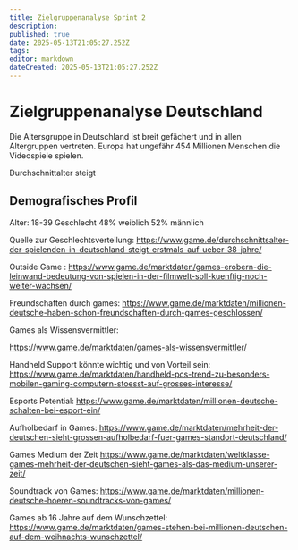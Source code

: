 ```yaml
---
title: Zielgruppenanalyse Sprint 2
description: 
published: true
date: 2025-05-13T21:05:27.252Z
tags: 
editor: markdown
dateCreated: 2025-05-13T21:05:27.252Z
---
```


# Zielgruppenanalyse Deutschland


Die Altersgruppe in Deutschland ist breit gefächert und in allen Altergruppen vertreten. Europa hat ungefähr 454 Millionen Menschen die Videospiele spielen. [](https://www.evz.de/einkaufen-internet/gaming.html#:~:text=Gaming%20ist%20l%C3%A4ngst%20im%20Mainstream,der%20Spielenden%20ist%20weiblich) 


Durchschnittalter steigt 



## Demografisches Profil

Alter: 18-39 
Geschlecht 48% weiblich 52% männlich













Quelle zur Geschlechtsverteilung: 
https://www.game.de/durchschnittsalter-der-spielenden-in-deutschland-steigt-erstmals-auf-ueber-38-jahre/


Outside Game :
https://www.game.de/marktdaten/games-erobern-die-leinwand-bedeutung-von-spielen-in-der-filmwelt-soll-kuenftig-noch-weiter-wachsen/

Freundschaften durch games:
https://www.game.de/marktdaten/millionen-deutsche-haben-schon-freundschaften-durch-games-geschlossen/

Games als Wissensvermittler:

https://www.game.de/marktdaten/games-als-wissensvermittler/

Handheld Support könnte wichtig und von Vorteil sein:
https://www.game.de/marktdaten/handheld-pcs-trend-zu-besonders-mobilen-gaming-computern-stoesst-auf-grosses-interesse/

Esports Potential:
https://www.game.de/marktdaten/millionen-deutsche-schalten-bei-esport-ein/

Aufholbedarf in Games:
https://www.game.de/marktdaten/mehrheit-der-deutschen-sieht-grossen-aufholbedarf-fuer-games-standort-deutschland/

Games Medium der Zeit
https://www.game.de/marktdaten/weltklasse-games-mehrheit-der-deutschen-sieht-games-als-das-medium-unserer-zeit/

Soundtrack von Games:
https://www.game.de/marktdaten/millionen-deutsche-hoeren-soundtracks-von-games/

Games ab 16 Jahre auf dem Wunschzettel:
https://www.game.de/marktdaten/games-stehen-bei-millionen-deutschen-auf-dem-weihnachts-wunschzettel/